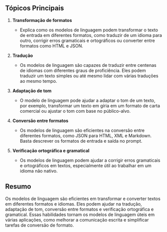 ## Tópicos Principais

1. **Transformação de formatos**
   * Explica como os modelos de linguagem podem transformar o texto de entrada em diferentes formatos, como traduzir de um idioma para outro, corrigir erros gramaticais e ortográficos ou converter entre formatos como HTML e JSON.

2. **Tradução**
   * Os modelos de linguagem são capazes de traduzir entre centenas de idiomas com diferentes graus de proficiência. Eles podem traduzir um texto simples ou até mesmo lidar com várias traduções ao mesmo tempo.

3. **Adaptação de tom**
   * O modelo de linguagem pode ajudar a adaptar o tom de um texto, por exemplo, transformar um texto em gíria em um formato de carta comercial ou ajustar o tom com base no público-alvo.

4. **Conversão entre formatos**
   * Os modelos de linguagem são eficientes na conversão entre diferentes formatos, como JSON para HTML, XML e Markdown. Basta descrever os formatos de entrada e saída no prompt.

5. **Verificação ortográfica e gramatical**
   * Os modelos de linguagem podem ajudar a corrigir erros gramaticais e ortográficos em textos, especialmente útil ao trabalhar em um idioma não nativo.

## Resumo

Os modelos de linguagem são eficientes em transformar e converter textos em diferentes formatos e idiomas. Eles podem ajudar na tradução, adaptação de tom, conversão entre formatos e verificação ortográfica e gramatical. Essas habilidades tornam os modelos de linguagem úteis em várias aplicações, como melhorar a comunicação escrita e simplificar tarefas de conversão de formato.
